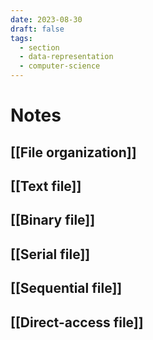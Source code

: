 ```yaml
---
date: 2023-08-30
draft: false
tags:
  - section
  - data-representation
  - computer-science
---
```

# Notes

## [[File organization]]
## [[Text file]]
## [[Binary file]]
## [[Serial file]]
## [[Sequential file]]
## [[Direct-access file]]